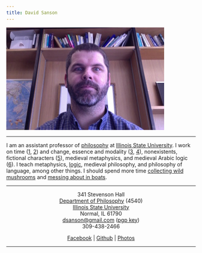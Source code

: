 ```yaml
---
title: David Sanson
---
```


<div class="home_image_container">
<div class="home_image">
<img src="images/david.jpg" alt="A picture of me" width=420 height=273>
</div>
</div>

* * * * *

I am an assistant professor of [philosophy] at [Illinois State University]. I
work on time ([1][], [2][]) and change, essence and modality ([3][], [4][]),
nonexistents, fictional characters ([5][]), medieval metaphysics, and medieval
Arabic logic ([6][]). I teach metaphysics, [logic][], medieval philosophy, and
philosophy of language, among other things. I should spend more time
[collecting wild mushrooms] and [messing about in
boats](https://youtu.be/K0ogEdo6ADM?t=6m29s).

  [1]: http://dsanson.droppages.com/research/WayThingsWere.pdf "The Way Things
  Were"
  [2]: http://dsanson.droppages.com/research/presentism-and-truthmaking.pdf
  "Presentism and Truthmaking"
  [3]: http://dsanson.droppages.com/research/worlds-enough-for-junk.pdf
  "Worlds Enough for Junk"
  [4]: http://dsanson.droppages.com/research/maximal-possibilities.pdf
  "Maximal Possibilities"
  [5]: /frivolous_fictions.pdf "Frivolous Fictions"
  [6]: http://dsanson.droppages.com/research/ArabicLiar.pdf "The Early Arabic
  Liar"
  [logic]: /logic "Course Webpage for Philosophy 112"

* * * * *

<div style="text-align:center">

341 Stevenson Hall\
[Department of Philosophy] (4540)\
[Illinois State University][]\
Normal, IL 61790\
<dsanson@gmail.com> ([pgp key](pgp.html))\
309-438-2466

[Facebook][] | [Github][] | [Photos][]

* * * * *


</div>

  [philosophy]: /handouts/brief-overview-of-areas-of-philosophy.html
  [Illinois State University]: http://illinoisstate.edu/
  [collecting wild mushrooms]: http://morelmushroomhunting.com/morelfinds.html
  [PhilPapers]: http://philpapers.org/s/David%20Sanson
  [Github]: http://github.com/dsanson
  [Facebook]: http://www.facebook.com/people/David_Sanson/12455093
  [Photos]: https://www.icloud.com/photostream/#A2532ODWLedxE
  [Department of Philosophy]: http://philosophy.illinoisstate.edu
